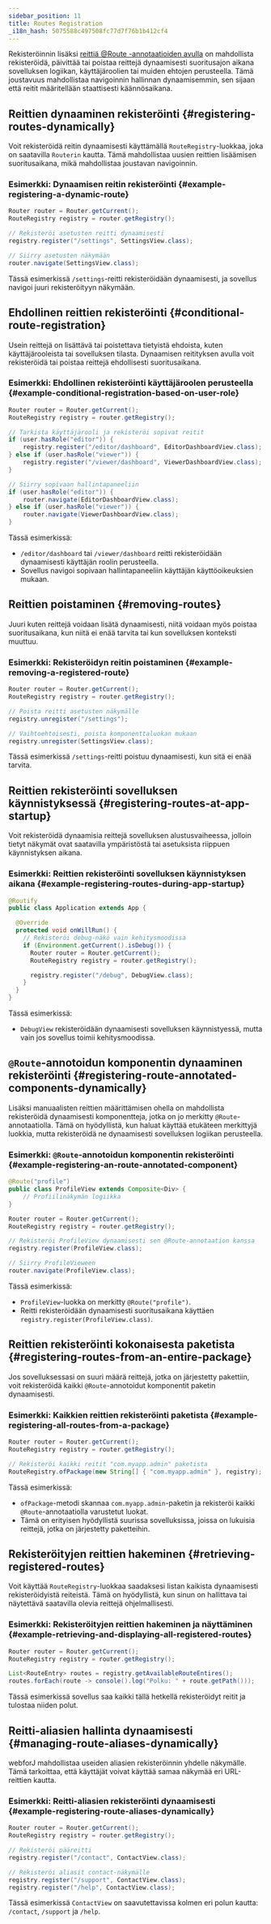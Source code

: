 ```yaml
---
sidebar_position: 11
title: Routes Registration
_i18n_hash: 5075588c497508fc77d7f76b1b412cf4
---
```

Rekisteröinnin lisäksi [reittiä @Route -annotaatioiden avulla](./defining-routes) on mahdollista rekisteröidä, päivittää tai poistaa reittejä dynaamisesti suoritusajon aikana sovelluksen logiikan, käyttäjäroolien tai muiden ehtojen perusteella. Tämä joustavuus mahdollistaa navigoinnin hallinnan dynaamisemmin, sen sijaan että reitit määritellään staattisesti käännösaikana.

## Reittien dynaaminen rekisteröinti {#registering-routes-dynamically}

Voit rekisteröidä reitin dynaamisesti käyttämällä `RouteRegistry`-luokkaa, joka on saatavilla `Routerin` kautta. Tämä mahdollistaa uusien reittien lisäämisen suoritusaikana, mikä mahdollistaa joustavan navigoinnin.

### Esimerkki: Dynaamisen reitin rekisteröinti {#example-registering-a-dynamic-route}

```java
Router router = Router.getCurrent();
RouteRegistry registry = router.getRegistry();

// Rekisteröi asetusten reitti dynaamisesti
registry.register("/settings", SettingsView.class);

// Siirry asetusten näkymään
router.navigate(SettingsView.class);
```

Tässä esimerkissä `/settings`-reitti rekisteröidään dynaamisesti, ja sovellus navigoi juuri rekisteröityyn näkymään.

## Ehdollinen reittien rekisteröinti {#conditional-route-registration}

Usein reittejä on lisättävä tai poistettava tietyistä ehdoista, kuten käyttäjärooleista tai sovelluksen tilasta. Dynaamisen reitityksen avulla voit rekisteröidä tai poistaa reittejä ehdollisesti suoritusaikana.

### Esimerkki: Ehdollinen rekisteröinti käyttäjäroolen perusteella {#example-conditional-registration-based-on-user-role}

```java
Router router = Router.getCurrent();
RouteRegistry registry = router.getRegistry();

// Tarkista käyttäjärooli ja rekisteröi sopivat reitit
if (user.hasRole("editor")) {
    registry.register("/editor/dashboard", EditorDashboardView.class);
} else if (user.hasRole("viewer")) {
    registry.register("/viewer/dashboard", ViewerDashboardView.class);
}

// Siirry sopivaan hallintapaneeliin
if (user.hasRole("editor")) {
    router.navigate(EditorDashboardView.class);
} else if (user.hasRole("viewer")) {
    router.navigate(ViewerDashboardView.class);
}
```

Tässä esimerkissä:
- `/editor/dashboard` tai `/viewer/dashboard` reitti rekisteröidään dynaamisesti käyttäjän roolin perusteella.
- Sovellus navigoi sopivaan hallintapaneeliin käyttäjän käyttöoikeuksien mukaan.

## Reittien poistaminen {#removing-routes}

Juuri kuten reittejä voidaan lisätä dynaamisesti, niitä voidaan myös poistaa suoritusaikana, kun niitä ei enää tarvita tai kun sovelluksen konteksti muuttuu.

### Esimerkki: Rekisteröidyn reitin poistaminen {#example-removing-a-registered-route}

```java
Router router = Router.getCurrent();
RouteRegistry registry = router.getRegistry();

// Poista reitti asetusten näkymälle
registry.unregister("/settings");

// Vaihtoehtoisesti, poista komponenttaluokan mukaan
registry.unregister(SettingsView.class);
```

Tässä esimerkissä `/settings`-reitti poistuu dynaamisesti, kun sitä ei enää tarvita.

## Reittien rekisteröinti sovelluksen käynnistyksessä {#registering-routes-at-app-startup}

Voit rekisteröidä dynaamisia reittejä sovelluksen alustusvaiheessa, jolloin tietyt näkymät ovat saatavilla ympäristöstä tai asetuksista riippuen käynnistyksen aikana.

### Esimerkki: Reittien rekisteröinti sovelluksen käynnistyksen aikana {#example-registering-routes-during-app-startup}

```java
@Routify
public class Application extends App {

  @Override
  protected void onWillRun() {
    // Rekisteröi debug-näkö vain kehitysmoodissa
    if (Environment.getCurrent().isDebug()) {
      Router router = Router.getCurrent();
      RouteRegistry registry = router.getRegistry();

      registry.register("/debug", DebugView.class);
    }
  }
}
```

Tässä esimerkissä:
- `DebugView` rekisteröidään dynaamisesti sovelluksen käynnistyessä, mutta vain jos sovellus toimii kehitysmoodissa.

## `@Route`-annotoidun komponentin dynaaminen rekisteröinti {#registering-route-annotated-components-dynamically}

Lisäksi manuaalisten reittien määrittämisen ohella on mahdollista rekisteröidä dynaamisesti komponentteja, jotka on jo merkitty `@Route`-annotaatiolla. Tämä on hyödyllistä, kun haluat käyttää etukäteen merkittyjä luokkia, mutta rekisteröidä ne dynaamisesti sovelluksen logiikan perusteella.

### Esimerkki: `@Route`-annotoidun komponentin rekisteröinti {#example-registering-an-route-annotated-component}

```java
@Route("profile")
public class ProfileView extends Composite<Div> {
    // Profiilinäkymän logiikka
}

Router router = Router.getCurrent();
RouteRegistry registry = router.getRegistry();

// Rekisteröi ProfileView dynaamisesti sen @Route-annotaation kanssa
registry.register(ProfileView.class);

// Siirry ProfileVieween
router.navigate(ProfileView.class);
```

Tässä esimerkissä:
- `ProfileView`-luokka on merkitty `@Route("profile")`.
- Reitti rekisteröidään dynaamisesti suoritusaikana käyttäen `registry.register(ProfileView.class)`.

## Reittien rekisteröinti kokonaisesta paketista {#registering-routes-from-an-entire-package}

Jos sovelluksessasi on suuri määrä reittejä, jotka on järjestetty pakettiin, voit rekisteröidä kaikki `@Route`-annotoidut komponentit paketin dynaamisesti.

### Esimerkki: Kaikkien reittien rekisteröinti paketista {#example-registering-all-routes-from-a-package}

```java
Router router = Router.getCurrent();
RouteRegistry registry = router.getRegistry();

// Rekisteröi kaikki reitit "com.myapp.admin" paketista
RouteRegistry.ofPackage(new String[] { "com.myapp.admin" }, registry);
```

Tässä esimerkissä:
- `ofPackage`-metodi skannaa `com.myapp.admin`-paketin ja rekisteröi kaikki `@Route`-annotaatiolla varustetut luokat.
- Tämä on erityisen hyödyllistä suurissa sovelluksissa, joissa on lukuisia reittejä, jotka on järjestetty paketteihin.

## Rekisteröityjen reittien hakeminen {#retrieving-registered-routes}

Voit käyttää `RouteRegistry`-luokkaa saadaksesi listan kaikista dynaamisesti rekisteröidyistä reiteistä. Tämä on hyödyllistä, kun sinun on hallittava tai näytettävä saatavilla olevia reittejä ohjelmallisesti.

### Esimerkki: Rekisteröityjen reittien hakeminen ja näyttäminen {#example-retrieving-and-displaying-all-registered-routes}

```java
Router router = Router.getCurrent();
RouteRegistry registry = router.getRegistry();

List<RouteEntry> routes = registry.getAvailableRouteEntires();
routes.forEach(route -> console().log("Polku: " + route.getPath()));
```

Tässä esimerkissä sovellus saa kaikki tällä hetkellä rekisteröidyt reitit ja tulostaa niiden polut.

## Reitti-aliasien hallinta dynaamisesti {#managing-route-aliases-dynamically}

webforJ mahdollistaa useiden aliasien rekisteröinnin yhdelle näkymälle. Tämä tarkoittaa, että käyttäjät voivat käyttää samaa näkymää eri URL-reittien kautta.

### Esimerkki: Reitti-aliasien rekisteröinti dynaamisesti {#example-registering-route-aliases-dynamically}

```java
Router router = Router.getCurrent();
RouteRegistry registry = router.getRegistry();

// Rekisteröi pääreitti
registry.register("/contact", ContactView.class);

// Rekisteröi aliasit contact-näkymälle
registry.register("/support", ContactView.class);
registry.register("/help", ContactView.class);
```

Tässä esimerkissä `ContactView` on saavutettavissa kolmen eri polun kautta: `/contact`, `/support` ja `/help`.
